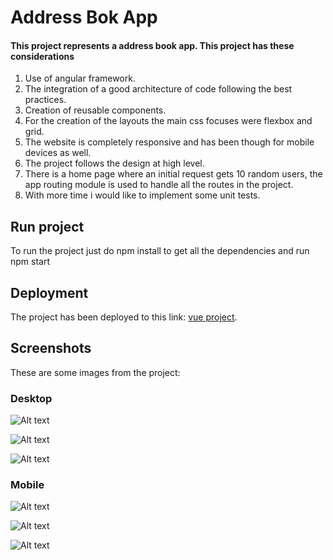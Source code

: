 # Address Bok App

#### This project represents a address book app. This project has these considerations

1. Use of angular framework.
2. The integration of a good architecture of code following the best practices.
3. Creation of reusable components.
4. For the creation of the layouts the main css focuses were flexbox and grid.
5. The website is completely responsive and has been though for mobile devices as well.
6. The project follows the design at high level.
7. There is a home page where an initial request gets 10 random users, the app routing module is used to handle all the routes in the project.
8. With more time i would like to implement some unit tests.

## Run project

To run the project just do npm install to get all the dependencies and run npm start

## Deployment

The project has been deployed to this link: [vue project](https://address-book-roan-ten.vercel.app/home).

## Screenshots

These are some images from the project:

### Desktop

![Alt text](image.png)

![Alt text](image-1.png)

![Alt text](image-2.png)

### Mobile

![Alt text](image-3.png)

![Alt text](image-4.png)

![Alt text](image-5.png)
